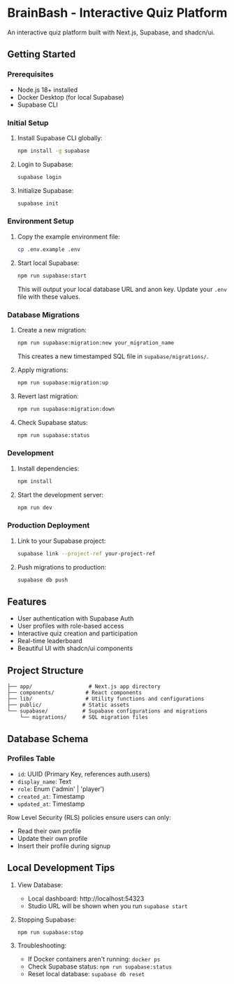 # BrainBash - Interactive Quiz Platform

An interactive quiz platform built with Next.js, Supabase, and shadcn/ui.

## Getting Started

### Prerequisites

- Node.js 18+ installed
- Docker Desktop (for local Supabase)
- Supabase CLI

### Initial Setup

1. Install Supabase CLI globally:
   ```bash
   npm install -g supabase
   ```

2. Login to Supabase:
   ```bash
   supabase login
   ```

3. Initialize Supabase:
   ```bash
   supabase init
   ```

### Environment Setup

1. Copy the example environment file:
   ```bash
   cp .env.example .env
   ```

2. Start local Supabase:
   ```bash
   npm run supabase:start
   ```
   This will output your local database URL and anon key. Update your `.env` file with these values.

### Database Migrations

1. Create a new migration:
   ```bash
   npm run supabase:migration:new your_migration_name
   ```
   This creates a new timestamped SQL file in `supabase/migrations/`.

2. Apply migrations:
   ```bash
   npm run supabase:migration:up
   ```

3. Revert last migration:
   ```bash
   npm run supabase:migration:down
   ```

4. Check Supabase status:
   ```bash
   npm run supabase:status
   ```

### Development

1. Install dependencies:
   ```bash
   npm install
   ```

2. Start the development server:
   ```bash
   npm run dev
   ```

### Production Deployment

1. Link to your Supabase project:
   ```bash
   supabase link --project-ref your-project-ref
   ```

2. Push migrations to production:
   ```bash
   supabase db push
   ```

## Features

- User authentication with Supabase Auth
- User profiles with role-based access
- Interactive quiz creation and participation
- Real-time leaderboard
- Beautiful UI with shadcn/ui components

## Project Structure

```
├── app/                  # Next.js app directory
├── components/          # React components
├── lib/                 # Utility functions and configurations
├── public/             # Static assets
└── supabase/           # Supabase configurations and migrations
    └── migrations/     # SQL migration files
```

## Database Schema

### Profiles Table
- `id`: UUID (Primary Key, references auth.users)
- `display_name`: Text
- `role`: Enum ('admin' | 'player')
- `created_at`: Timestamp
- `updated_at`: Timestamp

Row Level Security (RLS) policies ensure users can only:
- Read their own profile
- Update their own profile
- Insert their profile during signup

## Local Development Tips

1. View Database:
   - Local dashboard: http://localhost:54323
   - Studio URL will be shown when you run `supabase start`

2. Stopping Supabase:
   ```bash
   npm run supabase:stop
   ```

3. Troubleshooting:
   - If Docker containers aren't running: `docker ps`
   - Check Supabase status: `npm run supabase:status`
   - Reset local database: `supabase db reset`